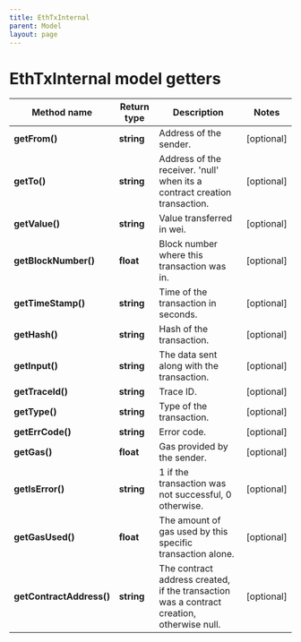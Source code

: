 ```yaml
---
title: EthTxInternal
parent: Model
layout: page
---
```


# EthTxInternal model getters

Method name | Return type | Description | Notes
------------ | ------------- | ------------- | -------------
**getFrom()** | **string** | Address of the sender. | [optional]
**getTo()** | **string** | Address of the receiver. 'null' when its a contract creation transaction. | [optional]
**getValue()** | **string** | Value transferred in wei. | [optional]
**getBlockNumber()** | **float** | Block number where this transaction was in. | [optional]
**getTimeStamp()** | **string** | Time of the transaction in seconds. | [optional]
**getHash()** | **string** | Hash of the transaction. | [optional]
**getInput()** | **string** | The data sent along with the transaction. | [optional]
**getTraceId()** | **string** | Trace ID. | [optional]
**getType()** | **string** | Type of the transaction. | [optional]
**getErrCode()** | **string** | Error code. | [optional]
**getGas()** | **float** | Gas provided by the sender. | [optional]
**getIsError()** | **string** | 1 if the transaction was not successful, 0 otherwise. | [optional]
**getGasUsed()** | **float** | The amount of gas used by this specific transaction alone. | [optional]
**getContractAddress()** | **string** | The contract address created, if the transaction was a contract creation, otherwise null. | [optional]

